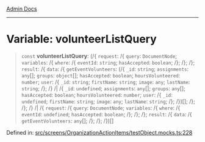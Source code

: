 [Admin Docs](/)

***

# Variable: volunteerListQuery

> `const` **volunteerListQuery**: (/{ `request`: /{ `query`: `DocumentNode`; `variables`: /{ `where`: /{ `eventId`: `string`; `hasAccepted`: `boolean`; /}; /}; /}; `result`: /{ `data`: /{ `getEventVolunteers`: (/{ `_id`: `string`; `assignments`: `any`[]; `groups`: `object`[]; `hasAccepted`: `boolean`; `hoursVolunteered`: `number`; `user`: /{ `_id`: `string`; `firstName`: `string`; `image`: `any`; `lastName`: `string`; /}; /} /| /{ `_id`: `undefined`; `assignments`: `any`[]; `groups`: `any`[]; `hasAccepted`: `boolean`; `hoursVolunteered`: `number`; `user`: /{ `_id`: `undefined`; `firstName`: `string`; `image`: `any`; `lastName`: `string`; /}; /})[]; /}; /}; /} /| /{ `request`: /{ `query`: `DocumentNode`; `variables`: /{ `where`: /{ `eventId`: `undefined`; `hasAccepted`: `boolean`; /}; /}; /}; `result`: /{ `data`: /{ `getEventVolunteers`: `any`[]; /}; /}; /})[]

Defined in: [src/screens/OrganizationActionItems/testObject.mocks.ts:228](https://github.com/PalisadoesFoundation/talawa-admin/blob/main/src/screens/OrganizationActionItems/testObject.mocks.ts#L228)

